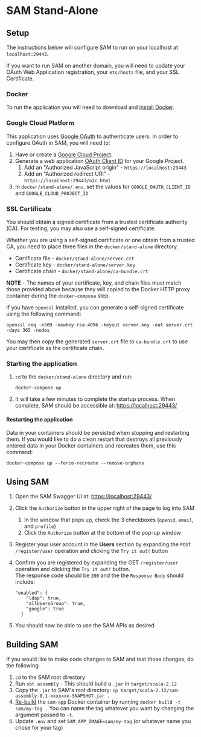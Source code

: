 # SAM Stand-Alone

## Setup

The instructions below will configure SAM to run on your localhost at `localhost:29443`.  

If you want to run SAM on another domain, you will need to update your OAuth Web Application registration, your 
`etc/hosts` file, and your SSL Certificate.

### Docker

To run the application you will need to download and [install Docker](https://www.docker.com/get-docker).

### Google Cloud Platform

This application uses [Google OAuth](https://developers.google.com/identity/protocols/OAuth2) to authenticate users.  In
order to configure OAuth in SAM, you will need to:

1. Have or create a [Google Cloud Project](https://cloud.google.com/resource-manager/docs/cloud-platform-resource-hierarchy#projects).
1. Generate a web application [OAuth Client ID](https://developers.google.com/identity/protocols/OAuth2WebServer#creatingcred) for your
 Google Project.  
    1. Add an "Authorized JavaScript origin" - `https://localhost:29443`
    1. Add an "Authorized redirect URI" - `https://localhost:29443/o2c.html`
1. In `docker/stand-alone/.env`, set the values for `GOOGLE_OAUTH_CLIENT_ID` and `GOOGLE_CLOUD_PROJECT_ID`  

### SSL Certificate

You should obtain a signed certificate from a trusted certificate authority (CA).  For testing, you may
also use a self-signed certificate.  

Whether you are using a self-signed certificate or one obtain from a trusted CA, you need to place three files in the 
`docker/stand-alone` directory.  

- Certificate file - `docker/stand-alone/server.crt`
- Certificate key - `docker/stand-alone/server.key`
- Certificate chain - `docker/stand-alone/ca-bundle.crt`

**NOTE** - The names of your certificate, key, and chain files must match those provided above because they will copied 
to the Docker HTTP proxy container during the `docker-compose` step.  

If you have `openssl` installed, you can generate a self-signed certificate using the following command:

```openssl req -x509 -newkey rsa:4096 -keyout server.key -out server.crt -days 365 -nodes```

You may then copy the generated `server.crt` file to `ca-bundle.crt` to use your certificate as the certificate chain.

### Starting the application

1.  `cd` to the `docker/stand-alone` directory and run:
    
    ```docker-compose up```
1. It will take a few minutes to complete the startup process.  When complete, SAM should be accessible at: 
[https://localhost:29443/](https://localhost:29443/)

#### Restarting the application

Data in your containers should be persisted when stopping and restarting them.  If you would like to do a clean restart that
destroys all previously entered data in your Docker containers and recreates them, use this command: 

```docker-compose up --force-recreate --remove-orphans```

## Using SAM

1. Open the SAM Swagger UI at: [https://localhost:29443/](https://localhost:29443/)
1. Click the `Authorize` button in the upper right of the page to log into SAM
    1. In the window that pops up, check the 3 checkboxes (`openid`, `email`, and `profile`)
    1. Click the `Authorize` button at the bottom of the pop-up window
1. Register your user account in the **Users** section by expanding the `POST /register/user` operation and clicking the
`Try it out!` button
1. Confirm you are registered by expanding the GET `/register/user` operation and clicking the `Try it out!` button.  
The response code should be `200` and the the `Response Body` should include:

    ```
    "enabled": {
        "ldap": true,
        "allUsersGroup": true,
        "google": true
      }
    ```
1. You should now be able to use the SAM APIs as desired

## Building SAM

If you would like to make code changes to SAM and test those changes, do the following:

1. `cd` to the SAM root directory
1. Run `sbt assembly` - This should build a `.jar` in `target/scala-2.12`
1. Copy the `.jar` to SAM's root directory: `cp target/scala-2.12/sam-assembly-0.1-xxxxxxx-SNAPSHOT.jar .`
1. [Re-build](https://docs.docker.com/engine/reference/commandline/build/) the `sam-app` Docker container by running 
`docker build -t sam/my-tag .`  You can name the tag whatever you want by changing the argument passed to `-t`. 
1. Update `.env` and set `SAM_APP_IMAGE=sam/my-tag` (or whatever name you chose for your tag)
